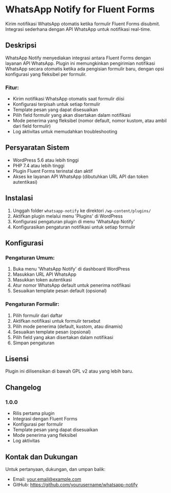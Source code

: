 # WhatsApp Notify for Fluent Forms

Kirim notifikasi WhatsApp otomatis ketika formulir Fluent Forms disubmit. Integrasi sederhana dengan API WhatsApp untuk notifikasi real-time.

## Deskripsi

WhatsApp Notify menyediakan integrasi antara Fluent Forms dengan layanan API WhatsApp. Plugin ini memungkinkan pengirimian notifikasi WhatsApp secara otomatis ketika ada pengisian formulir baru, dengan opsi konfigurasi yang fleksibel per formulir.

### Fitur:
- Kirim notifikasi WhatsApp otomatis saat formulir diisi
- Konfigurasi terpisah untuk setiap formulir
- Template pesan yang dapat disesuaikan
- Pilih field formulir yang akan disertakan dalam notifikasi
- Mode penerima yang fleksibel (nomor default, nomor kustom, atau ambil dari field formulir)
- Log aktivitas untuk memudahkan troubleshooting

## Persyaratan Sistem

- WordPress 5.6 atau lebih tinggi
- PHP 7.4 atau lebih tinggi
- Plugin Fluent Forms terinstal dan aktif
- Akses ke layanan API WhatsApp (dibutuhkan URL API dan token autentikasi)

## Instalasi

1. Unggah folder `whatsapp-notify` ke direktori `/wp-content/plugins/`
2. Aktifkan plugin melalui menu 'Plugins' di WordPress
3. Konfigurasi pengaturan plugin di menu 'WhatsApp Notify'
4. Konfigurasikan pengaturan notifikasi untuk setiap formulir

## Konfigurasi

### Pengaturan Umum:
1. Buka menu 'WhatsApp Notify' di dashboard WordPress
2. Masukkan URL API WhatsApp
3. Masukkan token autentikasi
4. Atur nomor WhatsApp default untuk penerima notifikasi
5. Sesuaikan template pesan default (opsional)

### Pengaturan Formulir:
1. Pilih formulir dari daftar
2. Aktifkan notifikasi untuk formulir tersebut
3. Pilih mode penerima (default, kustom, atau dinamis)
4. Sesuaikan template pesan (opsional)
5. Pilih field yang akan disertakan dalam notifikasi
6. Simpan pengaturan

## Lisensi

Plugin ini dilisensikan di bawah GPL v2 atau yang lebih baru.

## Changelog

### 1.0.0
- Rilis pertama plugin
- Integrasi dengan Fluent Forms
- Konfigurasi per formulir
- Template pesan yang dapat disesuaikan
- Mode penerima yang fleksibel
- Log aktivitas

## Kontak dan Dukungan

Untuk pertanyaan, dukungan, dan umpan balik:
- Email: your.email@example.com
- GitHub: https://github.com/yourusername/whatsapp-notify
